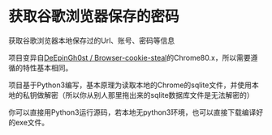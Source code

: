 # 获取谷歌浏览器保存的密码
获取谷歌浏览器本地保存过的Url、账号、密码等信息

项目变异自[DeEpinGh0st
/
Browser-cookie-steal](https://github.com/DeEpinGh0st/Browser-cookie-steal)的Chrome80.x，所以需要遵循的特性基本相同。

项目基于Python3编写，基本原理为读取本地的Chrome的sqlite文件，并使用本地的私钥做解密（所以你从别人那里拖出来的sqlite数据库文件是无法解密的）

你可以直接用Python3运行源码，若本地无python3环境，也可以直接下载编译好的exe文件。